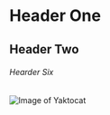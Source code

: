 # Header One
## Header Two
###### Hearder Six


![Image of Yaktocat](https://octodex.github.com/images/yaktocat.png)
